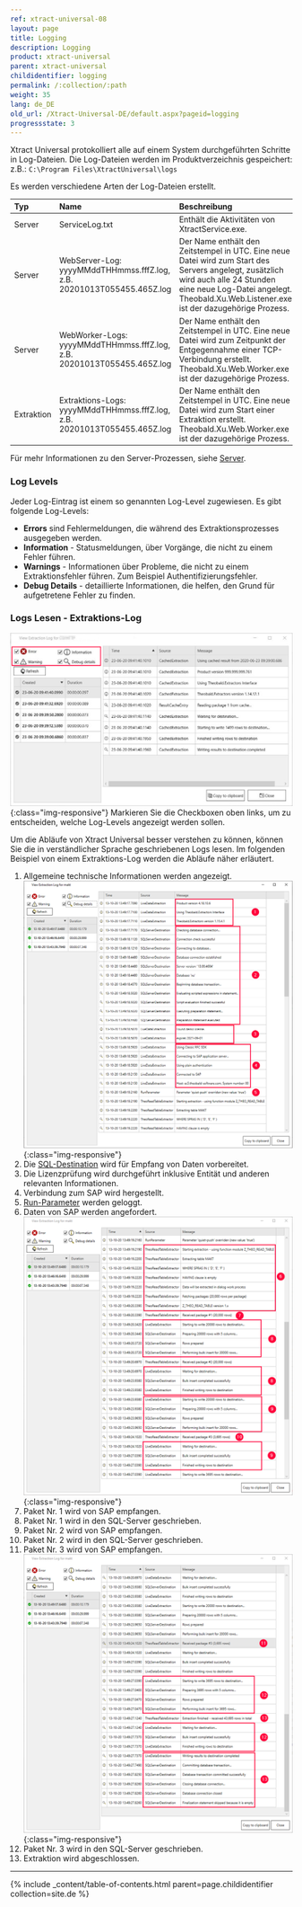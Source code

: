 ```yaml
---
ref: xtract-universal-08
layout: page
title: Logging
description: Logging
product: xtract-universal
parent: xtract-universal
childidentifier: logging
permalink: /:collection/:path
weight: 35
lang: de_DE
old_url: /Xtract-Universal-DE/default.aspx?pageid=logging
progressstate: 3
---
```


Xtract Universal protokolliert alle auf einem System durchgeführten Schritte in Log-Dateien. 
Die Log-Dateien werden im Produktverzeichnis gespeichert:<br>
z.B.: `C:\Program Files\XtractUniversal\logs`

Es werden verschiedene Arten der Log-Dateien erstellt.


|Typ | Name | Beschreibung | Pfad zum Ablageort |
|:------ | :------ |:--- | :--- |
|Server| ServiceLog.txt | Enthält die Aktivitäten von XtractService.exe.| `C:ProgramFiles\XtractUniversal\logs` |
|Server| WebServer-Log: yyyyMMddTHHmmss.fffZ.log, z.B. 20201013T055455.465Z.log  | Der Name enthält den Zeitstempel in UTC. Eine neue Datei wird zum Start des Servers angelegt, zusätzlich wird auch alle 24 Stunden eine neue Log-Datei angelegt. Theobald.Xu.Web.Listener.exe ist der dazugehörige Prozess.| `C:ProgramFiles\XtractUniversal\logs\servers\web\listener` |
|Server| WebWorker-Logs: yyyyMMddTHHmmss.fffZ.log, z.B. 20201013T055455.465Z.log  | Der Name enthält den Zeitstempel in UTC. Eine neue Datei wird zum Zeitpunkt der Entgegennahme einer TCP-Verbindung erstellt. Theobald.Xu.Web.Worker.exe ist der dazugehörige Prozess.| `C:ProgramFiles\XtractUniversal\logs\servers\web\worker` |  
|Extraktion| Extraktions-Logs: yyyyMMddTHHmmss.fffZ.log, z.B. 20201013T055455.465Z.log | Der Name enthält den Zeitstempel in UTC. Eine neue Datei wird zum Start einer Extraktion erstellt. Theobald.Xu.Web.Worker.exe ist der dazugehörige Prozess. | `C:\Program Files\XtractUniversal\logs\extractions\[Name_der_Extaktion]`|

Für mehr Informationen zu den Server-Prozessen, siehe [Server](./server).

### Log Levels
Jeder Log-Eintrag ist einem so genannten Log-Level zugewiesen. Es gibt folgende Log-Levels:

- **Errors** sind Fehlermeldungen, die während des Extraktionsprozesses ausgegeben werden.
- **Information** - Statusmeldungen, über Vorgänge, die nicht zu einem Fehler führen.
- **Warnings** - Informationen über Probleme, die nicht zu einem Extraktionsfehler führen. Zum Beispiel Authentifizierungsfehler.
- **Debug Details** - detaillierte Informationen, die helfen, den Grund für aufgetretene Fehler zu finden.

### Logs Lesen - Extraktions-Log

![View-Extraction-Log](/img/content/View-Extraction-Log.png){:class="img-responsive"} 
Markieren Sie die Checkboxen oben links, um zu entscheiden, welche Log-Levels angezeigt werden sollen.

Um die Abläufe von Xtract Universal besser verstehen zu können, können Sie die in verständlicher Sprache geschriebenen Logs lesen.  Im folgenden Beispiel von einem Extraktions-Log werden die Abläufe näher erläutert.
1. Allgemeine technische Informationen werden angezeigt.
 ![XU_logging_1](/img/content/xu/logging-extract-detail-01.png){:class="img-responsive"}
2. Die [SQL-Destination](./destinationen/microsoft-sql-server) wird für Empfang von Daten vorbereitet.
3. Die Lizenzprüfung wird durchgeführt inklusive Entität und anderen relevanten Informationen.
4. Verbindung zum SAP wird hergestellt.
5. [Run-Parameter](./erste-schritte/eine-extraktion-ausfuehren#extraktionsparameter-festlegen) werden geloggt.
6. Daten von SAP werden angefordert.
 ![XU_logging_2](/img/content/xu/logging-extract-detail-02.png){:class="img-responsive"}
7. Paket Nr. 1 wird von SAP empfangen.
8. Paket Nr. 1 wird in den SQL-Server geschrieben.
9. Paket Nr. 2 wird von SAP empfangen.
10. Paket Nr. 2 wird in den SQL-Server geschrieben.
11. Paket Nr. 3 wird von SAP empfangen.
 ![XU_logging_3](/img/content/xu/logging-extract-detail-03.png){:class="img-responsive"}
12. Paket Nr. 3 wird in den SQL-Server geschrieben.
13. Extraktion wird abgeschlossen.


******
{% include _content/table-of-contents.html parent=page.childidentifier collection=site.de %}